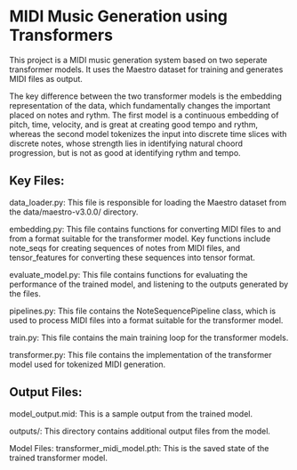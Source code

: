 # MIDI Music Generation using Transformers
This project is a MIDI music generation system based on two seperate transformer models. It uses the Maestro dataset for training and generates MIDI files as output.

The key difference between the two transformer models is the embedding representation of the data, which fundamentally changes the important placed on notes and rythm. The first model is a continuous embedding of pitch, time, velocity, and is great at creating good tempo and rythm, whereas the second model tokenizes the input into discrete time slices with discrete notes, whose strength lies in identifying natural choord progression, but is not as good at identifying rythm and tempo.

## Key Files:
data_loader.py: This file is responsible for loading the Maestro dataset from the data/maestro-v3.0.0/ directory.

embedding.py: This file contains functions for converting MIDI files to and from a format suitable for the transformer model. Key functions include note_seqs for creating sequences of notes from MIDI files, and tensor_features for converting these sequences into tensor format.

evaluate_model.py: This file contains functions for evaluating the performance of the trained model, and listening to the outputs generated by the files.

pipelines.py: This file contains the NoteSequencePipeline class, which is used to process MIDI files into a format suitable for the transformer model.

train.py: This file contains the main training loop for the transformer models.

transformer.py: This file contains the implementation of the transformer model used for tokenized MIDI generation.

## Output Files:
model_output.mid: This is a sample output from the trained model.

outputs/: This directory contains additional output files from the model.

Model Files:
transformer_midi_model.pth: This is the saved state of the trained transformer model.

